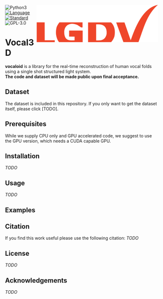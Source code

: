 <a href="https://www.lgdv.tf.fau.de/"><img align="right" src="lgdv_small.png"></a>

![Python3](https://img.shields.io/badge/python-3.5%20%7C%203.6%20%7C%203.7-blue)
[![Language](https://img.shields.io/badge/language-C++-blue.svg)](https://isocpp.org/)
[![Standard](https://img.shields.io/badge/C%2B%2B-11-blue.svg)](https://en.wikipedia.org/wiki/C%2B%2B#Standardization)
![GPL-3.0](https://img.shields.io/github/license/Henningson/vocaloid)


# Vocal3D
**vocaloid** is a library for the real-time reconstruction of human vocal folds using a single shot structured light system.  
**The code and dataset will be made public upon final acceptance.**

## Dataset
The dataset is included in this repository.
If you only want to get the dataset itself, please click [TODO].

## Prerequisites
While we supply CPU only and GPU accelerated code, we suggest to use the GPU version, which needs a CUDA capable GPU.

## Installation
*TODO*

## Usage
*TODO*

## Examples

## Citation
If you find this work useful please use the following citation:
*TODO*

## License
*TODO*

## Acknowledgements
*TODO*
